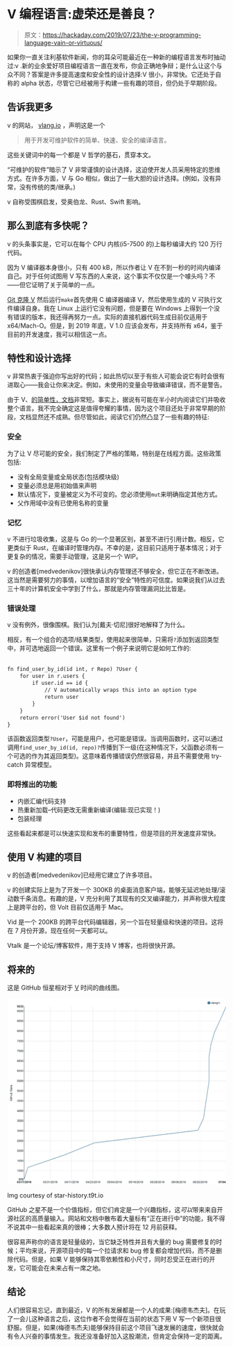 # V 编程语言:虚荣还是善良？

> 原文：<https://hackaday.com/2019/07/23/the-v-programming-language-vain-or-virtuous/>

如果你一直关注利基软件新闻，你的耳朵可能最近在一种新的编程语言发布时抽动过:v .新的业余爱好项目编程语言一直在发布，你会正确地争辩；是什么让这个与众不同？答案是许多提高速度和安全性的设计选择:V 很小，非常快。它还处于自称的 alpha 状态，尽管它已经被用于构建一些有趣的项目，但仍处于早期阶段。

## 告诉我更多

v 的网站， [vlang.io](https://vlang.io/) ，声明这是一个

> 用于开发可维护软件的简单、快速、安全的编译语言。

这些关键词中的每一个都是 V 哲学的基石，贯穿本文。

“可维护的软件”暗示了 V 非常谨慎的设计选择，这迫使开发人员采用特定的思维方式。在许多方面，V 与 Go 相似，做出了一些大胆的设计选择。(例如，没有异常，没有传统的类/继承。)

v 自称受围棋启发，受奥伯龙、Rust、Swift 影响。

## 那么到底有多快呢？

v 的头条事实是，它可以在每个 CPU 内核(i5-7500 的)上每秒编译大约 120 万行代码。

因为 V 编译器本身很小，只有 400 kB，所以作者让 V 在不到一秒的时间内编译自己。对于任何试图用 V 写东西的人来说，这个事实不仅仅是一个噱头吗？不——但它证明了关于简单的一点。

[Git 克隆 V](https://github.com/vlang/v) 然后运行`make`首先使用 C 编译器编译 V，然后使用生成的 V 可执行文件编译自身。我在 Linux 上运行它没有问题，但是要在 Windows 上得到一个没有错误的版本，我还得再努力一点。实际的直接机器代码生成目前仅适用于 x64/Mach-O。但是，到 2019 年底，V 1.0 应该会发布，并支持所有 x64，鉴于目前的开发速度，我可以相信这一点。

## 特性和设计选择

v 非常热衷于强迫你写出好的代码；如此热切以至于有些人可能会说它有时会很有进取心——我会让你来决定。例如，未使用的变量会导致编译错误，而不是警告。

由于 V、[的简单性，文档](https://vlang.io/docs)非常短。事实上，据说有可能在半小时内阅读它们并吸收整个语言。我不完全确定这是值得夸耀的事情，因为这个项目还处于非常早期的阶段，文档显然还不成熟。但尽管如此，阅读它们仍然凸显了一些有趣的特征:

### 安全

为了让 V 尽可能的安全，我们制定了严格的策略，特别是在线程方面。这些政策包括:

*   没有全局变量或全局状态(包括模块级)
*   变量必须总是用初始值来声明
*   默认情况下，变量被定义为不可变的。您必须使用`mut`来明确指定其他方式。
*   父作用域中没有已使用名称的变量

### 记忆

v 不进行垃圾收集，这是与 Go 的一个显著区别，甚至不进行引用计数。相反，它更类似于 Rust，在编译时管理内存。不幸的是，这目前只适用于基本情况；对于更复杂的情况，需要手动管理，这是另一个 WIP。

v 的创造者[medvedenikov]很快承认内存管理还不够安全，但它正在不断改进。这当然是需要努力的事情，以增加语言的“安全”特性的可信度。如果说我们从过去三十年的计算机安全中学到了什么，那就是内存管理漏洞比比皆是。

### 错误处理

v 没有例外，很像围棋。我们认为[戴夫·切尼]很好地解释了为什么。

相反，有一个组合的选项/结果类型，使用起来很简单，只需将`?`添加到返回类型中，并可选地返回一个错误。这里有一个例子来说明它是如何工作的:

```

fn find_user_by_id(id int, r Repo) ?User { 
	for user in r.users {
		if user.id == id {
			// V automatically wraps this into an option type  
			return user 
		} 
	} 
	return error('User $id not found') 
}

```

该函数返回类型`?User`，可能是用户，也可能是错误。当调用函数时，这可以通过调用`find_user_by_id(id, repo)?`传播到下一级(在这种情况下，父函数必须有一个可选的作为其返回类型)。这意味着传播错误仍然很容易，并且不需要使用 try-catch 异常模型。

### 即将推出的功能

*   内嵌汇编代码支持
*   热重新加载–代码更改无需重新编译(编辑:现已实现！)
*   包装经理

这些看起来都是可以快速实现和发布的重要特性，但是项目的开发速度非常快。

## 使用 V 构建的项目

v 的创造者[medvedenikov]已经用它建立了许多项目。

v 的创建实际上是为了开发一个 300KB 的桌面消息客户端，能够无延迟地处理/滚动数千条消息。有趣的是，V 充分利用了其现有的交叉编译能力，并声称很大程度上是跨平台的，但 Volt 目前仅适用于 Mac。

Vid 是一个 200KB 的跨平台代码编辑器，另一个旨在轻量级和快速的项目。这将在 7 月份开源，现在任何一天都可以。

Vtalk 是一个论坛/博客软件，用于支持 V 博客，也将很快开源。

## 将来的

这是 GitHub 恒星相对于 [V](https://github.com/vlang/v) 时间的曲线图。

![](img/5bdc8403937b4e3bf26d0364707d9050.png)

Img courtesy of star-history.t9t.io

GitHub 之星不是一个价值指标，但它们肯定是一个兴趣指标，这*可以*带来来自开源社区的高质量输入。网站和文档中散布着大量标有“正在进行中”的功能，我不得不说其中一些看起来真的很棒；大多数人预计将在 12 月前获释。

很容易声称你的语言是轻量级的，当它缺乏特性并且有大量的 bug 需要修复的时候；平均来说，开源项目中的每一个拉请求和 bug 修复都会增加代码，而不是删除代码。但是，如果 V 能够保持其零依赖性和小尺寸，同时忍受正在进行的开发，它可能会在未来占有一席之地。

## 结论

人们很容易忘记，直到最近，V 的所有发展都是一个人的成果:[梅德韦杰夫]。在玩了一会儿这种语言之后，这位作者不会觉得在当前的状态下用 V 写一个新项目很舒服。但是，如果(梅德韦杰夫)能够保持目前这个项目飞速发展的速度，很快就会有令人兴奋的事情发生。我还没准备好加入这股潮流，但肯定会保持一定的距离。